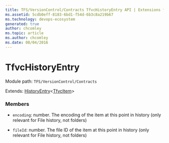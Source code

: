 ```yaml
---
title: TFS/VersionControl/Contracts TfvcHistoryEntry API | Extensions for Azure DevOps Services
ms.assetid: 5cdb0eff-8183-6bd1-f54d-6b3c8a219b67
ms.technology: devops-ecosystem
generated: true
author: chcomley
ms.topic: article
ms.author: chcomley
ms.date: 08/04/2016
---
```


# TfvcHistoryEntry

Module path: `TFS/VersionControl/Contracts`

Extends: [HistoryEntry](../../../TFS/VersionControl/Contracts/HistoryEntry.md)&lt;[TfvcItem](../../../TFS/VersionControl/Contracts/TfvcItem.md)&gt;

### Members

* `encoding`: number. The encoding of the item at this point in history (only relevant for File history, not folders)

* `fileId`: number. The file ID of the item at this point in history (only relevant for File history, not folders)
